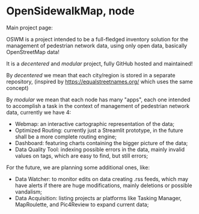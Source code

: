 # OpenSidewalkMap, <CITYNAME> node

Main project page:

OSWM is a project intended to be a full-fledged inventory solution for the management of pedestrian network data, using only open data, basically OpenStreetMap data!

It is a *decentered* and *modular* project, fully GitHub hosted and maintained!

By *decentered* we mean that each city/region is stored in a separate repository, (inspired by https://equalstreetnames.org/ which uses the same concept)

By *modular* we mean that each node has many "apps", each one intended to accomplish a task in the context of management of pedestrian network data, currently we have 4:

* Webmap: an interactive cartographic representation of the data;
* Optimized Routing: currently just a Streamlit prototype, in the future shall be a more complete routing engine;
* Dashboard: featuring charts containing the bigger picture of the data;
* Data Quality Tool: indexing possible errors in the data, mainly invalid values on tags, which are easy to find, but still errors;

For the future, we are planning some additional ones, like:

* Data Watcher: to monitor edits on data creating .rss feeds, which may have alerts if there are huge modifications, mainly deletions or possible vandalism;
* Data Acquisition: listing projects ar platforms like Tasking Manager, MapRoulette, and Pic4Review to expand current data;
